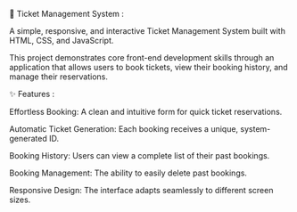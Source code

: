 
🎫 Ticket Management System :

A simple, responsive, and interactive Ticket Management System built with HTML, CSS, and JavaScript.

This project demonstrates core front-end development skills through an application that allows users to book tickets, view their booking history, and manage their reservations.

✨ Features :

Effortless Booking: A clean and intuitive form for quick ticket reservations.

Automatic Ticket Generation: Each booking receives a unique, system-generated ID.

Booking History: Users can view a complete list of their past bookings.

Booking Management: The ability to easily delete past bookings.

Responsive Design: The interface adapts seamlessly to different screen sizes.
